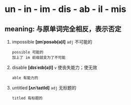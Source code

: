 # un - in - im - dis - ab - il - mis

## meaning: 与原单词完全相反，表示否定

1. impossible **[ɪmˈpɒsəb(ə)l]** `adj` 不可能的

   ```
   possible 可能的
   加上了 im 前缀就变为了不可能
   ```

2. disable **[dɪsˈeɪb(ə)l]** `v` 使丧失能力；使无效

   ```
   able 有能力的
   ```

3. untitled **[ʌnˈtaɪtld]** `adj` 无标题的

   ```
   titled 有标题的
   ```
